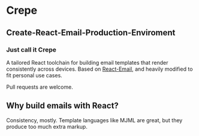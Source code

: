 # Crepe
## Create-React-Email-Production-Enviroment
### Just call it Crepe

A tailored React toolchain for building email templates that render consistently across devices. Based on [React-Email](https://github.com/lang-ai/react-emails), and heavily modified to fit personal use cases.

Pull requests are welcome.

## Why build emails with React?
Consistency, mostly. Template languages like MJML are great, but they produce too much extra markup.